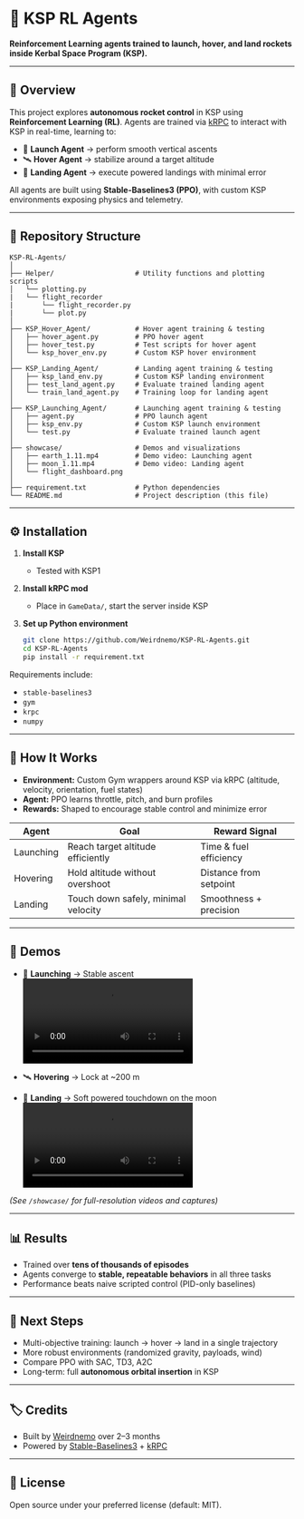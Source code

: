 # 🚀 KSP RL Agents

**Reinforcement Learning agents trained to launch, hover, and land rockets inside Kerbal Space Program (KSP).**

---

## 🌌 Overview

This project explores **autonomous rocket control** in KSP using **Reinforcement Learning (RL)**.
Agents are trained via [kRPC](https://krpc.github.io/krpc/) to interact with KSP in real-time, learning to:

* 🔼 **Launch Agent** → perform smooth vertical ascents
* 🛰 **Hover Agent** → stabilize around a target altitude
* 🔽 **Landing Agent** → execute powered landings with minimal error

All agents are built using **Stable-Baselines3 (PPO)**, with custom KSP environments exposing physics and telemetry.

---

## 📂 Repository Structure

```
KSP-RL-Agents/
│
├── Helper/                    # Utility functions and plotting scripts
│   └── plotting.py
|   └── flight_recorder
|       └── flight_recorder.py
|       └── plot.py
│
├── KSP_Hover_Agent/           # Hover agent training & testing
│   ├── hover_agent.py         # PPO hover agent
│   ├── hover_test.py          # Test scripts for hover agent
│   └── ksp_hover_env.py       # Custom KSP hover environment
│
├── KSP_Landing_Agent/         # Landing agent training & testing
│   ├── ksp_land_env.py        # Custom KSP landing environment
│   ├── test_land_agent.py     # Evaluate trained landing agent
│   └── train_land_agent.py    # Training loop for landing agent
│
├── KSP_Launching_Agent/       # Launching agent training & testing
│   ├── agent.py               # PPO launch agent
│   ├── ksp_env.py             # Custom KSP launch environment
│   └── test.py                # Evaluate trained launch agent
│
├── showcase/                  # Demos and visualizations
│   ├── earth_1.11.mp4         # Demo video: Launching agent
│   ├── moon_1.11.mp4          # Demo video: Landing agent
│   └── flight_dashboard.png
│
├── requirement.txt            # Python dependencies
└── README.md                  # Project description (this file)
```

---

## ⚙️ Installation

1. **Install KSP**

   * Tested with KSP1

2. **Install kRPC mod**

   * Place in `GameData/`, start the server inside KSP

3. **Set up Python environment**

   ```bash
   git clone https://github.com/Weirdnemo/KSP-RL-Agents.git
   cd KSP-RL-Agents
   pip install -r requirement.txt
   ```

Requirements include:

* `stable-baselines3`
* `gym`
* `krpc`
* `numpy`

---

## 🧠 How It Works

* **Environment:** Custom Gym wrappers around KSP via kRPC (altitude, velocity, orientation, fuel states)
* **Agent:** PPO learns throttle, pitch, and burn profiles
* **Rewards:** Shaped to encourage stable control and minimize error

| Agent     | Goal                                | Reward Signal          |
| --------- | ----------------------------------- | ---------------------- |
| Launching | Reach target altitude efficiently   | Time & fuel efficiency |
| Hovering  | Hold altitude without overshoot     | Distance from setpoint |
| Landing   | Touch down safely, minimal velocity | Smoothness + precision |

---

## 🎥 Demos

* 🚀 **Launching** → Stable ascent
  ![Launching Demo](showcase/earth_1.11.mp4)

* 🛰 **Hovering** → Lock at \~200 m

* 🔽 **Landing** → Soft powered touchdown on the moon
  ![Landing Demo](showcase/moon_1.11.mp4)

*(See `/showcase/` for full-resolution videos and captures)*

---

## 📊 Results

* Trained over **tens of thousands of episodes**
* Agents converge to **stable, repeatable behaviors** in all three tasks
* Performance beats naive scripted control (PID-only baselines)

---

## 🔮 Next Steps

* Multi-objective training: launch → hover → land in a single trajectory
* More robust environments (randomized gravity, payloads, wind)
* Compare PPO with SAC, TD3, A2C
* Long-term: full **autonomous orbital insertion** in KSP

---

## 🏷 Credits

* Built by [Weirdnemo](https://github.com/Weirdnemo) over 2–3 months
* Powered by [Stable-Baselines3](https://github.com/DLR-RM/stable-baselines3) + [kRPC](https://krpc.github.io/krpc/)

---

## 📜 License

Open source under your preferred license (default: MIT).
